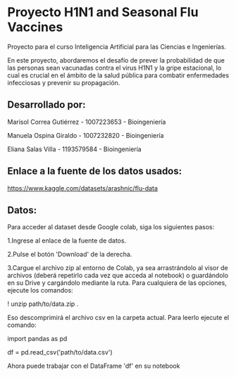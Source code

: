 # Proyecto H1N1 and Seasonal Flu Vaccines

Proyecto para el curso Inteligencia Artificial para las Ciencias e Ingenierías.

En este proyecto, abordaremos el desafío de prever la probabilidad de que las personas sean vacunadas contra el virus H1N1 y la gripe estacional, lo cual es crucial en el ámbito de la salud pública para combatir enfermedades infecciosas y prevenir su propagación. 

## Desarrollado por:
Marisol Correa Gutiérrez - 1007223653 - Bioingeniería

Manuela Ospina Giraldo - 1007232820 - Bioingeniería

Eliana Salas Villa - 1193579584 - Bioingeniería

## Enlace a la fuente de los datos usados: 
https://www.kaggle.com/datasets/arashnic/flu-data

## Datos:
Para acceder al dataset desde Google colab, siga los siguientes pasos:

1.Ingrese al enlace de la fuente de datos.

2.Pulse el botón 'Download' de la derecha.

3.Cargue el archivo zip al entorno de Colab, ya sea arrastrándolo al visor de archivos (deberá repetirlo cada vez que acceda al notebook) o guardándolo en su Drive y cargándolo mediante la ruta. Para cualquiera de las opciones, ejecute los comandos:

! unzip path/to/data.zip .

Eso descomprimirá el archivo csv en la carpeta actual. Para leerlo ejecute el comando:

import pandas as pd

df = pd.read_csv('path/to/data.csv')

Ahora puede trabajar con el DataFrame 'df' en su notebook
